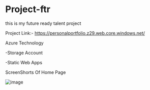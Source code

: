 # Project-ftr
this is my future ready talent project

Project Link:- https://personalportfolio.z29.web.core.windows.net/

Azure Technology

-Storage Account

-Static Web Apps

ScreenShorts Of Home Page

![image](https://github.com/kunal9211pandey/Project-ftr/assets/118272078/fbc6ff6d-139b-4006-812e-4e7f10afeea7)

